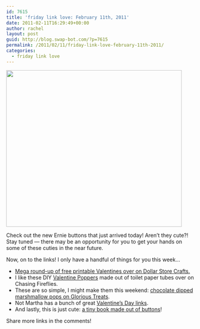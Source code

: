 ```yaml
---
id: 7615
title: 'friday link love: February 11th, 2011'
date: 2011-02-11T16:29:49+00:00
author: rachel
layout: post
guid: http://blog.swap-bot.com/?p=7615
permalink: /2011/02/11/friday-link-love-february-11th-2011/
categories:
  - friday link love
---
```

<img src="http://blog.swap-bot.com/wp-content/uploads/2011/02/newbuttons.jpg" alt="" title="newbuttons" width="470" height="419" class="aligncenter size-full wp-image-7616" srcset="http://blog.swap-bot.com/wp-content/uploads/2011/02/newbuttons-300x267.jpg 300w, http://blog.swap-bot.com/wp-content/uploads/2011/02/newbuttons.jpg 470w" sizes="(max-width: 470px) 100vw, 470px" />

Check out the new Ernie buttons that just arrived today! Aren&#8217;t they cute?! Stay tuned &#8212; there may be an opportunity for you to get your hands on some of these cuties in the near future. 

Now, on to the links! I only have a handful of things for you this week&#8230;

  * [Mega round-up of free printable Valentines over on Dollar Store Crafts.](http://dollarstorecrafts.com/2011/02/free-valentine-printables-mega-roundup/)
  * I like these DIY [Valentine Poppers](http://chasingfireflies.typepad.com/chasing_fireflies/2011/02/valentine-candy-poppers.html) made out of toilet paper tubes over on Chasing Fireflies.
  * These are so simple, I might make them this weekend: [chocolate dipped marshmallow pops on Glorious Treats](http://glorioustreats.blogspot.com/2011/02/valentines-marshmallow-pops.html).
  * Not Martha has a bunch of great [Valentine&#8217;s Day links](http://www.notmartha.org/archives/2011/02/10/links-holidays-2/).
  * And lastly, this is just cute: [a tiny book made out of buttons](http://www.stephanie-davidson.com/index.php?/portfolio/button-book/)!

Share more links in the comments!